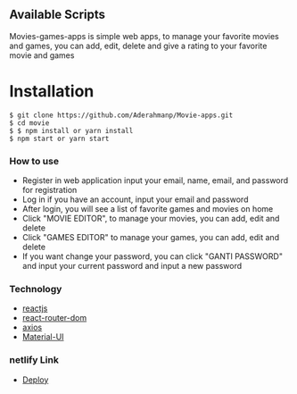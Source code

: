 
## Available Scripts
Movies-games-apps is simple web apps, to manage your favorite movies and games, you can add, edit, delete and give a rating to your favorite movie and games

# Installation

```
$ git clone https://github.com/Aderahmanp/Movie-apps.git
$ cd movie
$ $ npm install or yarn install
$ npm start or yarn start
```
### How to use 
- Register in web application input your email, name, email, and password for registration
- Log in if you have an account, input your email and password
- After login, you will see a list of favorite games and movies on home
- Click "MOVIE EDITOR", to manage your movies, you can add, edit and delete
- Click "GAMES EDITOR" to manage your games, you can add, edit and delete
- If you want change your password, you can click "GANTI PASSWORD" and input your current password and input a new password

### Technology
- [reactjs](https://reactjs.org/)
- [react-router-dom](https://www.npmjs.com/package/react-router-dom)
- [axios](https://www.npmjs.com/package/axios)
- [Material-UI](https://material-ui.com/)

### netlify Link

- [Deploy](https://movies-games-apps.netlify.app/)
